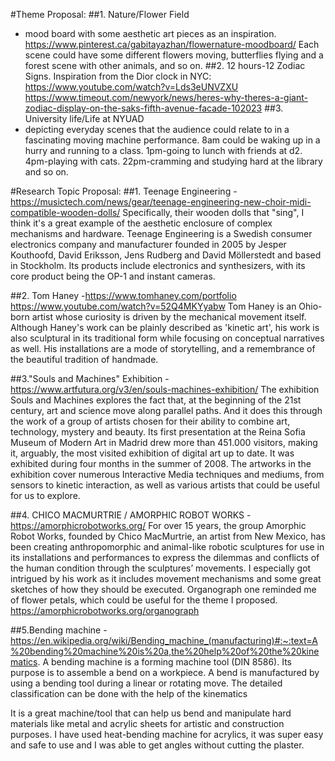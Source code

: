 #Theme Proposal:
##1. Nature/Flower Field
- mood board with some aesthetic art pieces as an inspiration.
https://www.pinterest.ca/gabitayazhan/flowernature-moodboard/
Each scene could have some different flowers moving, butterflies flying and 
a forest scene with other animals, and so on. 
##2. 12 hours-12 Zodiac Signs. 
Inspiration from the Dior clock in NYC:
https://www.youtube.com/watch?v=Lds3eUNVZXU
https://www.timeout.com/newyork/news/heres-why-theres-a-giant-zodiac-display-on-the-saks-fifth-avenue-facade-102023
##3. University life/Life at NYUAD
- depicting everyday scenes that the audience could relate to in a fascinating moving machine performance.
8am could be waking up in a hurry and running to a class. 
1pm-going to lunch with friends at d2.
4pm-playing with cats.
22pm-cramming and studying hard at the library and so on.

#Research Topic Proposal:
##1. Teenage Engineering
-https://musictech.com/news/gear/teenage-engineering-new-choir-midi-compatible-wooden-dolls/
Specifically, their wooden dolls that "sing", I think it's a great example of the aesthetic enclosure of complex mechanisms and hardware.
Teenage Engineering is a Swedish consumer electronics company and manufacturer founded in 2005 by Jesper Kouthoofd, David Eriksson, 
Jens Rudberg and David Möllerstedt and based in Stockholm. Its products include electronics and synthesizers, with its core product 
being the OP-1 and instant cameras.

##2. Tom Haney
-https://www.tomhaney.com/portfolio
https://www.youtube.com/watch?v=52Q4MKYyabw
Tom Haney is an Ohio-born artist whose curiosity is driven by the mechanical movement itself. Although Haney's work can be plainly
described as 'kinetic art', his work is also sculptural in its traditional form while focusing on conceptual narratives as well.
His installations are a mode of storytelling, and a remembrance of the beautiful tradition of handmade.

##3."Souls and Machines" Exhibition
-https://www.artfutura.org/v3/en/souls-machines-exhibition/
The exhibition Souls and Machines explores the fact that, at the beginning of the 21st century, art and science move along parallel paths. 
And it does this through the work of a group of artists chosen for their ability to combine art, technology, mystery and beauty.
Its first presentation at the Reina Sofia Museum of Modern Art in Madrid drew more than 451.000 visitors, making it, arguably, 
the most visited exhibition of digital art up to date. It was exhibited during four months in the summer of 2008.
The artworks in the exhibition cover numerous Interactive Media techniques and mediums, from sensors to kinetic interaction, 
as well as various artists that could be useful for us to explore. 

##4. CHICO MACMURTRIE / AMORPHIC ROBOT WORKS
-https://amorphicrobotworks.org/
For over 15 years, the group Amorphic Robot Works, founded by Chico MacMurtrie, an artist from New Mexico, has been creating anthropomorphic 
and animal-like robotic sculptures for use in its installations and performances to express the dilemmas and conflicts of the human condition 
through the sculptures’ movements.
I especially got intrigued by his work as it includes movement mechanisms and some great sketches of how they should be executed. 
Organograph one reminded me of flower petals, which could be useful for the theme I proposed. https://amorphicrobotworks.org/organograph

##5.Bending machine
-https://en.wikipedia.org/wiki/Bending_machine_(manufacturing)#:~:text=A%20bending%20machine%20is%20a,the%20help%20of%20the%20kinematics.
A bending machine is a forming machine tool (DIN 8586). Its purpose is to assemble a bend on a workpiece. A bend is manufactured by using a bending tool 
during a linear or rotating move. The detailed classification can be done with the help of the kinematics

It is a great machine/tool that can help us bend and manipulate hard materials like metal and acrylic sheets 
for artistic and construction purposes. I have used heat-bending machine for acrylics, it was super easy and safe to use and
I was able to get angles without cutting the plaster.








